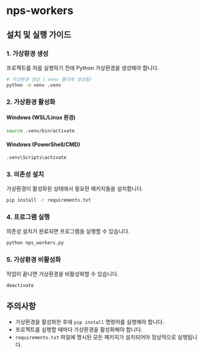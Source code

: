 # nps-workers

## 설치 및 실행 가이드

### 1. 가상환경 생성

프로젝트를 처음 실행하기 전에 Python 가상환경을 생성해야 합니다.

```bash
# 가상환경 생성 (.venv 폴더에 생성됨)
python -m venv .venv
```

### 2. 가상환경 활성화

#### Windows (WSL/Linux 환경)
```bash
source .venv/bin/activate
```

#### Windows (PowerShell/CMD)
```bash
.venv\Scripts\activate
```

### 3. 의존성 설치

가상환경이 활성화된 상태에서 필요한 패키지들을 설치합니다.

```bash
pip install -r requirements.txt
```

### 4. 프로그램 실행

의존성 설치가 완료되면 프로그램을 실행할 수 있습니다.

```bash
python nps_workers.py
```

### 5. 가상환경 비활성화

작업이 끝나면 가상환경을 비활성화할 수 있습니다.

```bash
deactivate
```

## 주의사항

- 가상환경을 활성화한 후에 `pip install` 명령어를 실행해야 합니다.
- 프로젝트를 실행할 때마다 가상환경을 활성화해야 합니다.
- `requirements.txt` 파일에 명시된 모든 패키지가 설치되어야 정상적으로 실행됩니다.
